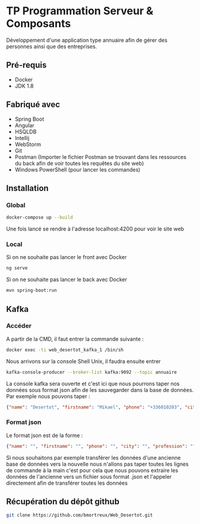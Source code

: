 # TP Programmation Serveur & Composants
Développement d'une application type annuaire afin de gérer des personnes ainsi que des entreprises.
## Pré-requis
- Docker
- JDK 1.8
## Fabriqué avec
- Spring Boot
- Angular
- HSQLDB
- Intellij
- WebStorm
- Git
- Postman (Importer le fichier Postman se trouvant dans les ressources du back afin de voir toutes les requêtes du site web)
- Windows PowerShell (pour lancer les commandes)
## Installation
### Global
```bash
docker-compose up --build
```
Une fois lancé se rendre à l'adresse localhost:4200 pour voir le site web
### Local
Si on ne souhaite pas lancer le front avec Docker
```bash
ng serve
```
Si on ne souhaite pas lancer le back avec Docker
```bash
mvn spring-boot:run
```
## Kafka
### Accéder
A partir de la CMD, il faut entrer la commande suivante :
```bash
docker exec -ti web_desertot_kafka_1 /bin/sh
```
Nous arrivons sur la console Shell Unix, il faudra ensuite entrer
```sh
kafka-console-producer --broker-list kafka:9092 --topic annuaire
```
La console kafka sera ouverte et c'est ici que nous pourrons taper nos données sous format json afin de les sauvegarder dans la base de données.
Par exemple nous pouvons taper : 
```json
{"name": "Desertot", "firstname": "Mikael", "phone": "+336010203", "city": "Lille", "profession": "PDG"}
```
### Format json
Le format json est de la forme :
```json
{"name": "", "firstname": "", "phone": "", "city": "", "profession": ""}
```
Si nous souhaitons par exemple transférer les données d'une ancienne base de données vers la nouvelle nous n'allons pas taper toutes les lignes de commande à la main c'est pour cela que nous pouvons extraire les données de l'ancienne vers un fichier sous format .json et l'appeler directement afin de transférer toutes les données
## Récupération du dépôt github
```bash
git clone https://github.com/bmortreux/Web_Desertot.git
```
